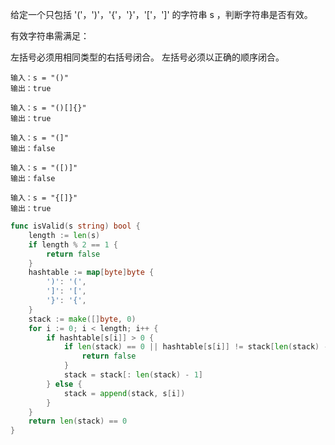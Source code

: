 给定一个只包括 '('，')'，'{'，'}'，'['，']' 的字符串 s ，判断字符串是否有效。

有效字符串需满足：

左括号必须用相同类型的右括号闭合。
左括号必须以正确的顺序闭合。

```
输入：s = "()"
输出：true
```

```
输入：s = "()[]{}"
输出：true
```

```
输入：s = "(]"
输出：false
```

```
输入：s = "([)]"
输出：false
```

```
输入：s = "{[]}"
输出：true
```

```go
func isValid(s string) bool {
    length := len(s)
    if length % 2 == 1 {
        return false
    }
    hashtable := map[byte]byte {
        ')': '(', 
        ']': '[', 
        '}': '{', 
    }
    stack := make([]byte, 0)
    for i := 0; i < length; i++ {
        if hashtable[s[i]] > 0 {
            if len(stack) == 0 || hashtable[s[i]] != stack[len(stack) - 1] {
                return false
            }
            stack = stack[: len(stack) - 1]
        } else {
            stack = append(stack, s[i])
        }
    }
    return len(stack) == 0
}
```

